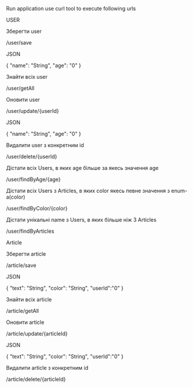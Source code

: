 Run application
use curl tool to execute following urls


USER 

Зберегти user

/user/save

JSON

{
  "name": "String",
  "age": "0"
}

Знайти всіх user

/user/getAll

Оновити user

/user/update/{userId}

JSON

{
  "name": "String",
  "age": "0"
}

Видалити user з конкретним id

/user/delete/{userId}

Дістати всіх Users, в яких age більше за якесь значення age

/user/findByAge/{age}

Дістати всіх Users з Articles, в яких color якесь певне значення з enum-а(color)

/user/findByColor/{color}

Дістати унікальні name з Users, в яких більше ніж 3 Articles

/user/findByArticles


Article

Зберегти article

/article/save

JSON

{
  "text": "String",
  "color": "String",
  "userId":"0"
}

Знайти всіх article

/article/getAll

Оновити article

/article/update/{articleId}

JSON

{
  "text": "String",
  "color": "String",
  "userId":"0"
}

Видалити article з конкретним id

/article/delete/{articleId}
